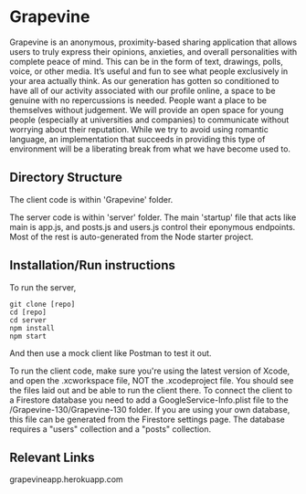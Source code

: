 # Grapevine
Grapevine is an anonymous, proximity-based sharing application that allows users to truly express their opinions, anxieties, and overall personalities with complete peace of mind. This can be in the form of text, drawings, polls, voice, or other media. 
It’s useful and fun to see what people exclusively in your area actually think. As our generation has gotten so conditioned to have all of our activity associated with our profile online, a space to be genuine with no repercussions is needed. People want a place to be themselves without judgement. We will provide an open space for young people (especially at universities and companies) to communicate without worrying about their reputation. While we try to avoid using romantic language, an implementation that succeeds in providing this type of environment will be a liberating break from what we have become used to. 

## Directory Structure
The client code is within 'Grapevine' folder. 

The server code is within 'server' folder. The main 'startup' file that acts like main is app.js, and posts.js and users.js control their eponymous endpoints. Most of the rest is auto-generated from the Node starter project.  

## Installation/Run instructions
To run the server,
```
git clone [repo]
cd [repo]
cd server
npm install
npm start
``` 
And then use a mock client like Postman to test it out.

To run the client code, make sure you're using the latest version of Xcode, and open the .xcworkspace file, NOT the .xcodeproject file. You should see the files laid out and be able to run the client there. To connect the client to a Firestore database you need to add a GoogleService-Info.plist file to the /Grapevine-130/Grapevine-130 folder. If you are using your own database, this file can be generated from the Firestore settings page. The database requires a "users" collection and a "posts" collection.

## Relevant Links 
grapevineapp.herokuapp.com



